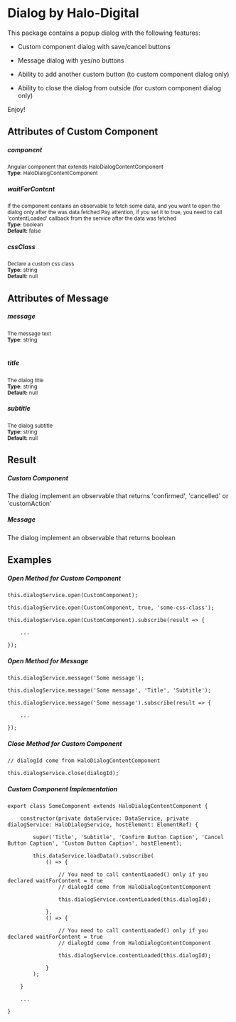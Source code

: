 # Dialog by Halo-Digital

This package contains a popup dialog with the following features:

- Custom component dialog with save/cancel buttons

- Message dialog with yes/no buttons

- Ability to add another custom button (to custom component dialog only)

- Ability to close the dialog from outside (for custom component dialog only)

Enjoy!


## Attributes of Custom Component

##### component
<sub>Angular component that extends HaloDialogContentComponent</sub>  
<sub>**Type:** HaloDialogContentComponent</sub>
<br />

##### waitForContent
<sub>If the component contains an observable to fetch some data, and you want to open the dialog only after the was data fetched
Pay attention, if you set it to true, you need to call 'contentLoaded' callback from the service after the data was fetched</sub>  
<sub>**Type:** boolean</sub>  
<sub>**Default:** false</sub>
<br />

##### cssClass
<sub>Declare a custom css class</sub>  
<sub>**Type:** string</sub>  
<sub>**Default:** null</sub>
<br />


## Attributes of Message

##### message
<sub>The message text</sub>  
<sub>**Type:** string</sub>  
<br />

##### title
<sub>The dialog title</sub>  
<sub>**Type:** string</sub>  
<sub>**Default:** null</sub>
<br />

##### subtitle
<sub>The dialog subtitle</sub>  
<sub>**Type:** string</sub>  
<sub>**Default:** null</sub>
<br />


## Result

##### Custom Component
The dialog implement an observable that returns 'confirmed', 'cancelled' or 'customAction'

##### Message
The dialog implement an observable that returns boolean


## Examples

##### Open Method for Custom Component 

```
this.dialogService.open(CustomComponent);

this.dialogService.open(CustomComponent, true, 'some-css-class');

this.dialogService.open(CustomComponent).subscribe(result => {

    ...

});
```

##### Open Method for Message

```
this.dialogService.message('Some message');

this.dialogService.message('Some message', 'Title', 'Subtitle');

this.dialogService.message('Some message').subscribe(result => {

    ...

});
```

##### Close Method for Custom Component 

```
// dialogId come from HaloDialogContentComponent

this.dialogService.close(dialogId);
```

##### Custom Component Implementation

```
export class SomeComponent extends HaloDialogContentComponent {

    constructor(private dataService: DataService, private dialogService: HaloDialogService, hostElement: ElementRef) {

        super('Title', 'Subtitle', 'Confirm Button Caption', 'Cancel Button Caption', 'Custom Button Caption', hostElement);

        this.dataService.loadData().subscribe(
            () => {

                // You need to call contentLoaded() only if you declared waitForContent = true
                // dialogId come from HaloDialogContentComponent

                this.dialogService.contentLoaded(this.dialogId);

            },
            () => {

                // You need to call contentLoaded() only if you declared waitForContent = true
                // dialogId come from HaloDialogContentComponent

                this.dialogService.contentLoaded(this.dialogId);

            }
        );

    }

    ...

}
```
